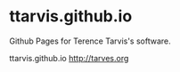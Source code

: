 ttarvis.github.io
=================

Github Pages for Terence Tarvis's software.

ttarvis.github.io
http://tarves.org
